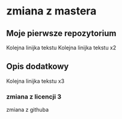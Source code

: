 # zmiana z mastera

## Moje pierwsze repozytorium

Kolejna linijka tekstu
Kolejna linijka tekstu x2

## Opis dodatkowy

Kolejna linijka tekstu x3

### zmiana z licencji 3


zmiana z githuba
